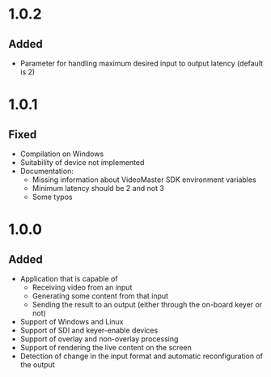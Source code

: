 # 1.0.2

## Added

- Parameter for handling maximum desired input to output latency (default is 2)

# 1.0.1

## Fixed

- Compilation on Windows
- Suitability of device not implemented
- Documentation:
  - Missing information about VideoMaster SDK environment variables
  - Minimum latency should be 2 and not 3
  - Some typos


# 1.0.0

## Added

- Application that is capable of
  - Receiving video from an input
  - Generating some content from that input
  - Sending the result to an output (either through the on-board keyer or not)
- Support of Windows and Linux
- Support of SDI and keyer-enable devices
- Support of overlay and non-overlay processing
- Support of rendering the live content on the screen
- Detection of change in the input format and automatic reconfiguration of the output
